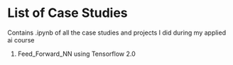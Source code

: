 # List of Case Studies
Contains .ipynb of all the case studies and projects I did during my applied ai course
1. Feed_Forward_NN using Tensorflow 2.0
